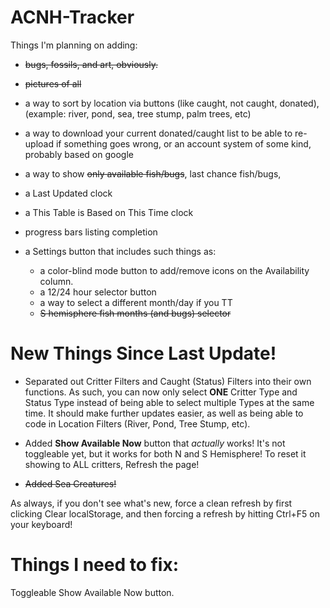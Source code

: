 # ACNH-Tracker

Things I'm planning on adding: 
- ~~bugs, fossils, and art, obviously.~~
- ~~pictures of all~~
- a way to sort by location via buttons (like caught, not caught, donated), (example: river, pond, sea, tree stump, palm trees, etc)
- a way to download your current donated/caught list to be able to re-upload if something goes wrong, or an account system of some kind, probably based on google
- a way to show ~~only available fish/bugs~~, last chance fish/bugs, 
- a Last Updated clock
- a This Table is Based on This Time clock
- progress bars listing completion

- a Settings button that includes such things as:
  - a color-blind mode button to add/remove icons on the Availability column.
  - a 12/24 hour selector button
  - a way to select a different month/day if you TT
  - ~~S hemisphere fish months (and bugs) selector~~

# New Things Since Last Update!

- Separated out Critter Filters and Caught (Status) Filters into their own functions. As such, you can now only select **ONE** Critter Type and Status Type instead of being able to select multiple Types at the same time. It should make further updates easier, as well as being able to code in Location Filters (River, Pond, Tree Stump, etc). 

- Added **Show Available Now** button that *actually* works! It's not toggleable yet, but it works for both N and S Hemisphere! To reset it showing to ALL critters, Refresh the page!
- ~~Added Sea Creatures!~~
  
As always, if you don't see what's new, force a clean refresh by first clicking Clear localStorage, and then forcing a refresh by hitting Ctrl+F5 on your keyboard! 

# Things I need to fix: 

Toggleable Show Available Now button.
